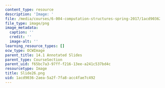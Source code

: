 ```yaml
---
content_type: resource
description: 'Image: '
file: /media/courses/6-004-computation-structures-spring-2017/1acd90362aea5a2f7fa8acc4fae7c492_Slide26.png
file_type: image/png
image_metadata:
  caption: ''
  credit: ''
  image-alt: ''
learning_resource_types: []
ocw_type: OCWImage
parent_title: 14.1 Annotated Slides
parent_type: CourseSection
parent_uid: f65bc7a3-97ff-f216-13ee-a241c537bd4c
resourcetype: Image
title: Slide26.png
uid: 1acd9036-2aea-5a2f-7fa8-acc4fae7c492
---
```

